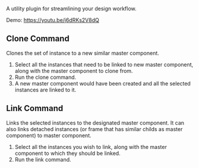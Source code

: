 A utility plugin for streamlining your design workflow.

Demo: https://youtu.be/j6dRKs2V8dQ

 ## Clone Command

  Clones the set of instance to a new similar master component.
  
  1. Select all the instances that need to be linked to new master component, along with the master component to clone from.
  2. Run the clone command.
  3. A new master component would have been created and all the selected instances are linked to it.


 ## Link Command

 Links the selected instances to the designated master component. It can also links detached instances (or frame that has similar childs as master component) to master component.

1. Select all the instances you wish to link, along with the master component to which they should be linked.
2. Run the link command.
 
 